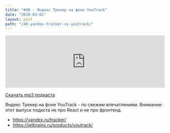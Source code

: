 ```yaml
---
title: "#40 - Яндекс Трекер на фоне YouTrack"
date: "2018-03-01"
layout: post
path: "/40-yandex-tracker-vs-youtrack/"
---
```


<iframe width="100%" height="166" scrolling="no" frameborder="no" allow="autoplay" src="https://w.soundcloud.com/player/?url=https%3A//api.soundcloud.com/tracks/407088090&color=%23ff5500&auto_play=false&hide_related=true&show_comments=true&show_user=true&show_reposts=false&show_teaser=true"></iframe>

<a href="https://5minreact.podster.fm/40/download/audio.mp3?download=yes&media=file"><i class="fa fa-download"></i> Скачать mp3 подкаста</a>

Яндекс Трекер на фоне YouTrack - по свежим впечатлениям.
Внимание: этот выпуск подкста не про React и не про фронтенд.

- https://yandex.ru/tracker/
- https://jetbrains.ru/products/youtrack/

